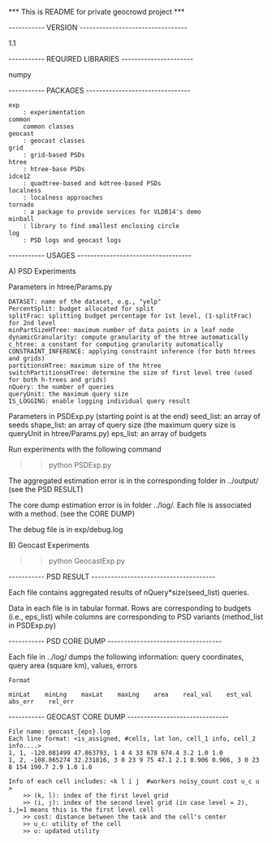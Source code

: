 *** This is README for private geocrowd project ***

----------- VERSION ---------------------------------

1.1

----------- REQUIRED LIBRARIES ----------------------

numpy

----------- PACKAGES --------------------------------

    exp
        : experimentation
    common
        common classes
    geocast
        : geocast classes
    grid
        : grid-based PSDs
    htree
        : htree-base PSDs
    idce12
        : quadtree-based and kdtree-based PSDs
    localness
        : localness approaches
    tornado
        : a package to provide services for VLDB14's demo
    minball
        : library to find smallest enclosing circle
    log
        : PSD logs and geocast logs

----------- USAGES -----------------------------------

A) PSD Experiments

Parameters in htree/Params.py
    
    DATASET: name of the dataset, e.g., "yelp"
    PercentSplit: budget allocated for split
    splitFrac: splitting budget percentage for 1st level, (1-splitFrac) for 2nd level
    minPartSizeHTree: maximum number of data points in a leaf node
    dynamicGranularity: compute granularity of the htree automatically
    c_htree: a constant for computing granularity automatically
    CONSTRAINT_INFERENCE: applying constraint inference (for both htrees and grids)
    partitionsHTree: maximum size of the htree
    switchPartitionsHTree: determine the size of first level tree (used for both h-trees and grids)
    nQuery: the number of queries
    queryUnit: the maximum query size
    IS_LOGGING: enable logging individual query result

Parameters in PSDExp.py (starting point is at the end)
    seed_list: an array of seeds
    shape_list: an array of query size (the maximum query size is queryUnit in htree/Params.py)
    eps_list: an array of budgets

Run experiments with the following command
>> python PSDExp.py

The aggregated estimation error is in the corresponding folder in ../output/ (see the PSD RESULT)

The core dump estimation error is in folder ../log/. Each file is associated with a method. (see the CORE DUMP)

The debug file is in exp/debug.log

B) Geocast Experiments
>> python GeocastExp.py

----------- PSD RESULT --------------------------------------

Each file contains aggregated results of nQuery*size(seed_list) queries.

Data in each file is in tabular format. Rows are corresponding to budgets (i.e., eps_list) 
while columns are corresponding to PSD variants (method_list in PSDExp.py)

----------- PSD CORE DUMP -----------------------------------

Each file in ../log/ dumps the following information: query coordinates, query area (square km), values,  errors

    Format

    minLat    minLng    maxLat    maxLng    area    real_val    est_val    abs_err    rel_err

----------- GEOCAST CORE DUMP -------------------------------

    File name: geocast_{eps}.log
    Each line format: <is_assigned, #cells, lat lon, cell_1 info, cell_2 info....>
    1, 1, -120.081499 47.863793, 1 4 4 33 678 674.4 3.2 1.0 1.0
    1, 2, -108.865274 32.231816, 3 0 23 9 75 47.1 2.1 0.906 0.906, 3 0 23 8 154 190.7 2.9 1.0 1.0

    Info of each cell includes: <k l i j  #workers noisy_count cost u_c u  >
        >> (k, l): index of the first level grid
        >> (i, j): index of the second level grid (in case level = 2), i,j=1 means this is the first level cell
        >> cost: distance between the task and the cell's center
        >> u_c: utility of the cell
        >> u: updated utility